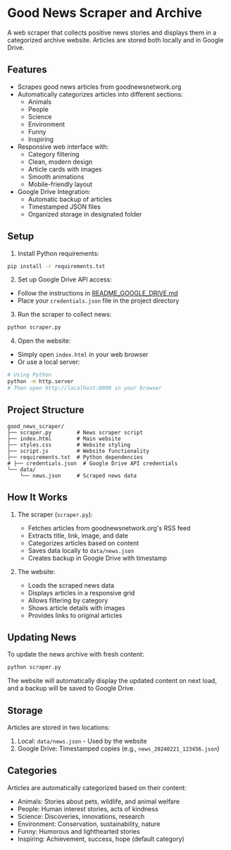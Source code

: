 # Good News Scraper and Archive

A web scraper that collects positive news stories and displays them in a categorized archive website. Articles are stored both locally and in Google Drive.

## Features

- Scrapes good news articles from goodnewsnetwork.org
- Automatically categorizes articles into different sections:
  - Animals
  - People
  - Science
  - Environment
  - Funny
  - Inspiring
- Responsive web interface with:
  - Category filtering
  - Clean, modern design
  - Article cards with images
  - Smooth animations
  - Mobile-friendly layout
- Google Drive Integration:
  - Automatic backup of articles
  - Timestamped JSON files
  - Organized storage in designated folder

## Setup

1. Install Python requirements:
```bash
pip install -r requirements.txt
```

2. Set up Google Drive API access:
- Follow the instructions in [README_GOOGLE_DRIVE.md](README_GOOGLE_DRIVE.md)
- Place your `credentials.json` file in the project directory

3. Run the scraper to collect news:
```bash
python scraper.py
```

4. Open the website:
- Simply open `index.html` in your web browser
- Or use a local server:
```bash
# Using Python
python -m http.server
# Then open http://localhost:8000 in your browser
```

## Project Structure

```
good_news_scraper/
├── scraper.py        # News scraper script
├── index.html        # Main website
├── styles.css        # Website styling
├── script.js         # Website functionality
├── requirements.txt  # Python dependencies
# ├── credentials.json  # Google Drive API credentials
└── data/            
    └── news.json     # Scraped news data
```

## How It Works

1. The scraper (`scraper.py`):
   - Fetches articles from goodnewsnetwork.org's RSS feed
   - Extracts title, link, image, and date
   - Categorizes articles based on content
   - Saves data locally to `data/news.json`
   - Creates backup in Google Drive with timestamp

2. The website:
   - Loads the scraped news data
   - Displays articles in a responsive grid
   - Allows filtering by category
   - Shows article details with images
   - Provides links to original articles

## Updating News

To update the news archive with fresh content:
```bash
python scraper.py
```
The website will automatically display the updated content on next load, and a backup will be saved to Google Drive.

## Storage

Articles are stored in two locations:
1. Local: `data/news.json` - Used by the website
2. Google Drive: Timestamped copies (e.g., `news_20240221_123456.json`)

## Categories

Articles are automatically categorized based on their content:
- Animals: Stories about pets, wildlife, and animal welfare
- People: Human interest stories, acts of kindness
- Science: Discoveries, innovations, research
- Environment: Conservation, sustainability, nature
- Funny: Humorous and lighthearted stories
- Inspiring: Achievement, success, hope (default category)
